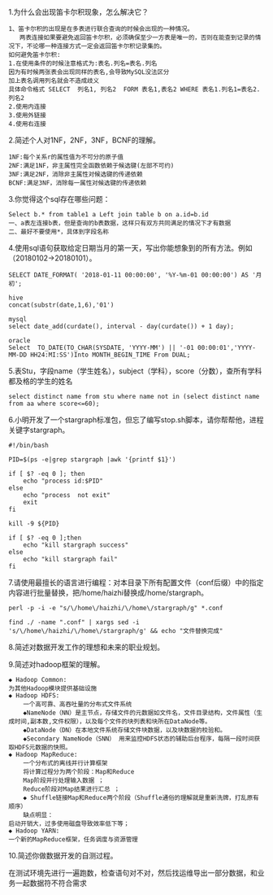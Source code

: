 1.为什么会出现笛卡尔积现象，怎么解决它？

````properties
1、笛卡尔积的出现是在多表进行联合查询的时候会出现的一种情况。
   两表连接如果要避免返回笛卡尔积，必须确保至少一方表是唯一的，否则在能查到记录的情况下，不论哪一种连接方式一定会返回笛卡尔积记录集的。
如何避免笛卡尔积:
1.在使用条件的时候注意格式为:表名.列名=表名.列名 
因为有时候两张表会出现同样的表名,会导致MySQL没法区分
加上表名调用列名就会不造成歧义
具体命令格式 SELECT  列名1, 列名2  FORM 表名1,表名2 WHERE 表名1.列名1=表名2.列名2
2.使用内连接
3.使用外链接
4.使用右连接
````

2.简述个人对1NF，2NF，3NF，BCNF的理解。

````properties
1NF:每个关系r的属性值为不可分的原子值
2NF:满足1NF，非主属性完全函数依赖于候选键(左部不可约)
3NF:满足2NF，消除非主属性对候选键的传递依赖
BCNF:满足3NF，消除每一属性对候选键的传递依赖
````

3.你觉得这个sql存在哪些问题： 

````properties
Select b.* from table1 a Left join table b on a.id=b.id
一、a表左连接b表，但是查询的b表数据，这样只有双方共同满足的情况下才有数据
二、最好不要使用*，具体到字段名称
````

4.使用sql语句获取给定日期当月的第一天，写出你能想象到的所有方法。例如（20180102->20180101）。

````properties
SELECT DATE_FORMAT( '2018-01-11 00:00:00', '%Y-%m-01 00:00:00') AS '月初';

hive 
concat(substr(date,1,6),'01')

mysql 
select date_add(curdate(), interval - day(curdate()) + 1 day);

oracle 
Select  TO_DATE(TO_CHAR(SYSDATE, 'YYYY-MM') || '-01 00:00:01','YYYY-MM-DD HH24:MI:SS')Into MONTH_BEGIN_TIME From DUAL;
````



5.表Stu，字段name（学生姓名），subject（学科），score（分数），查所有学科都及格的学生的姓名

```properties
select distinct name from stu where name not in (select distinct name from aa where score<=60);
```

6.小明开发了一个stargraph标准包，但忘了编写stop.sh脚本，请你帮帮他，进程关键字stargraph。

```properties
#!/bin/bash

PID=$(ps -e|grep stargraph |awk '{printf $1}')

if [ $? -eq 0 ]; then
    echo "process id:$PID"
else
    echo "process  not exit"
    exit
fi

kill -9 ${PID}

if [ $? -eq 0 ];then
    echo "kill stargraph success"
else
    echo "kill stargraph fail"
fi
```

  7.请使用最擅长的语言进行编程：对本目录下所有配置文件（conf后缀）中的指定内容进行批量替换，把/home/haizhi替换成/home/stargraph。

```properties
perl -p -i -e "s/\/home\/haizhi/\/home\/stargraph/g" *.conf

find ./ -name ".conf" | xargs sed -i 's/\/home\/haizhi/\/home\/stargraph/g' && echo "文件替换完成"
```

8.简述对数据开发工作的理想和未来的职业规划。

9.简述对hadoop框架的理解。

```properties
◆ Hadoop Common: 
为其他Hadoop模块提供基础设施 
◆ Hadoop HDFS: 
    一个高可靠、高吞吐量的分布式文件系统 
    ◆NameNode（NN）是主节点，存储文件的元数据如文件名，文件目录结构，文件属性（生成时间,副本数,文件权限），以及每个文件的块列表和块所在DataNode等。 
    ◆DataNode（DN）在本地文件系统存储文件块数据，以及块数据的校验和。 
    ◆Secondary NameNode（SNN） 用来监控HDFS状态的辅助后台程序，每隔一段时间获 取HDFS元数据的快照。
◆ Hadoop MapReduce: 
	一个分布式的离线并行计算框架 
	将计算过程分为两个阶段：Map和Reduce 
	Map阶段并行处理输入数据 ；
	Reduce阶段对Map结果进行汇总 ；
	◆ Shuffle链接Map和Reduce两个阶段（Shuffle通俗的理解就是重新洗牌，打乱原有顺序）
	缺点明显： 
启动开销大，过多使用磁盘导致效率低下等；
◆ Hadoop YARN: 
一个新的MapReduce框架，任务调度与资源管理
```

10.简述你做数据开发的自测过程。

 在测试环境先进行一遍跑数，检查语句对不对，然后找运维导出一部分数据，和业务一起数据符不符合需求